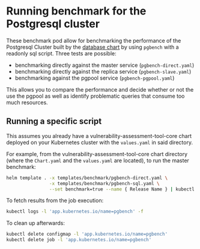 # Running benchmark for the Postgresql cluster

These benchmark pod allow for benchmarking the performance of the Postgresql Cluster built by the [database chart](../../charts/database/README.md) by using `pgbench` with a readonly sql script. Three tests are possible:

-   benchmarking directly against the master service (`pgbench-direct.yaml`)
-   benchmarking directly against the replica service (`pgbench-slave.yaml`)
-   benchmarking against the pgpool service (`pgbench-pgpool.yaml`)

This allows you to compare the performance and decide whether or not the use the pgpool as well as identify problematic queries that consume too much resources.

## Running a specific script

This assumes you already have a vulnerability-assessment-tool-core chart deployed on your Kubernetes cluster with the `values.yaml` in said directory.

For example, from the vulnerability-assessment-tool-core chart directory (where the `Chart.yaml` and the `values.yaml` are located), to run the master benchmark:

```sh
helm template . -x templates/benchmark/pgbench-direct.yaml \
                -x templates/benchmark/pgbench-sql.yaml \
                --set benchmark=true --name { Release Name } | kubectl apply -f -
```

To fetch results from the job execution:

```sh
kubectl logs -l 'app.kubernetes.io/name=pgbench' -f
```

To clean up afterwards:

```sh
kubectl delete configmap -l 'app.kubernetes.io/name=pgbench'
kubectl delete job -l 'app.kubernetes.io/name=pgbench'
```
